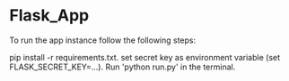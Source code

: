 # Flask_App

To run the app instance follow the following steps: 

pip install -r requirements.txt.
set secret key as environment variable (set FLASK_SECRET_KEY=...).
Run 'python run.py' in the terminal.
